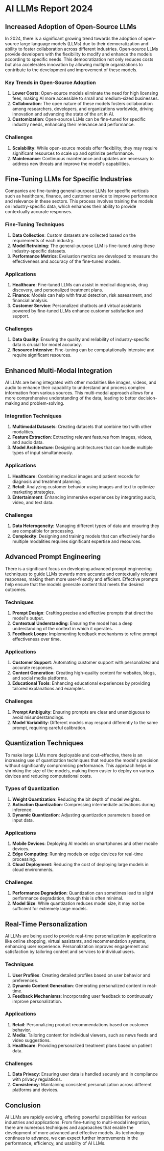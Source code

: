 # AI LLMs Report 2024

## Increased Adoption of Open-Source LLMs

In 2024, there is a significant growing trend towards the adoption of open-source large language models (LLMs) due to their democratization and ability to foster collaboration across different industries. Open-source LLMs provide developers with the flexibility to modify and enhance the models according to specific needs. This democratization not only reduces costs but also accelerates innovation by allowing multiple organizations to contribute to the development and improvement of these models.

### Key Trends in Open-Source Adoption
1. **Lower Costs**: Open-source models eliminate the need for high licensing fees, making AI more accessible to small and medium-sized businesses.
2. **Collaboration**: The open nature of these models fosters collaboration among researchers, developers, and organizations worldwide, driving innovation and advancing the state of the art in AI.
3. **Customization**: Open-source LLMs can be fine-tuned for specific industry needs, enhancing their relevance and performance.

### Challenges
1. **Scalability**: While open-source models offer flexibility, they may require significant resources to scale up and optimize performance.
2. **Maintenance**: Continuous maintenance and updates are necessary to address new threats and improve the model's capabilities.

## Fine-Tuning LLMs for Specific Industries

Companies are fine-tuning general-purpose LLMs for specific verticals such as healthcare, finance, and customer service to improve performance and relevance in these sectors. This process involves training the models on industry-specific data, which enhances their ability to provide contextually accurate responses.

### Fine-Tuning Techniques
1. **Data Collection**: Custom datasets are collected based on the requirements of each industry.
2. **Model Retraining**: The general-purpose LLM is fine-tuned using these industry-specific datasets.
3. **Performance Metrics**: Evaluation metrics are developed to measure the effectiveness and accuracy of the fine-tuned models.

### Applications
1. **Healthcare**: Fine-tuned LLMs can assist in medical diagnosis, drug discovery, and personalized treatment plans.
2. **Finance**: Models can help with fraud detection, risk assessment, and financial analysis.
3. **Customer Service**: Personalized chatbots and virtual assistants powered by fine-tuned LLMs enhance customer satisfaction and support.

### Challenges
1. **Data Quality**: Ensuring the quality and reliability of industry-specific data is crucial for model accuracy.
2. **Resource Intensive**: Fine-tuning can be computationally intensive and require significant resources.

## Enhanced Multi-Modal Integration

AI LLMs are being integrated with other modalities like images, videos, and audio to enhance their capability to understand and process complex information from various sources. This multi-modal approach allows for a more comprehensive understanding of the data, leading to better decision-making and problem-solving.

### Integration Techniques
1. **Multimodal Datasets**: Creating datasets that combine text with other modalities.
2. **Feature Extraction**: Extracting relevant features from images, videos, and audio data.
3. **Model Architecture**: Designing architectures that can handle multiple types of input simultaneously.

### Applications
1. **Healthcare**: Combining medical images and patient records for diagnosis and treatment planning.
2. **Retail**: Analyzing customer behavior using images and text to optimize marketing strategies.
3. **Entertainment**: Enhancing immersive experiences by integrating audio, video, and text data.

### Challenges
1. **Data Heterogeneity**: Managing different types of data and ensuring they are compatible for processing.
2. **Complexity**: Designing and training models that can effectively handle multiple modalities requires significant expertise and resources.

## Advanced Prompt Engineering

There is a significant focus on developing advanced prompt engineering techniques to guide LLMs towards more accurate and contextually relevant responses, making them more user-friendly and efficient. Effective prompts help ensure that the models generate content that meets the desired outcomes.

### Techniques
1. **Prompt Design**: Crafting precise and effective prompts that direct the model's output.
2. **Contextual Understanding**: Ensuring the model has a deep understanding of the context in which it operates.
3. **Feedback Loops**: Implementing feedback mechanisms to refine prompt effectiveness over time.

### Applications
1. **Customer Support**: Automating customer support with personalized and accurate responses.
2. **Content Generation**: Creating high-quality content for websites, blogs, and social media platforms.
3. **Educational Tools**: Enhancing educational experiences by providing tailored explanations and examples.

### Challenges
1. **Prompt Ambiguity**: Ensuring prompts are clear and unambiguous to avoid misunderstandings.
2. **Model Variability**: Different models may respond differently to the same prompt, requiring careful calibration.

## Quantization Techniques

To make large LLMs more deployable and cost-effective, there is an increasing use of quantization techniques that reduce the model's precision without significantly compromising performance. This approach helps in shrinking the size of the models, making them easier to deploy on various devices and reducing computational costs.

### Types of Quantization
1. **Weight Quantization**: Reducing the bit depth of model weights.
2. **Activation Quantization**: Compressing intermediate activations during inference.
3. **Dynamic Quantization**: Adjusting quantization parameters based on input data.

### Applications
1. **Mobile Devices**: Deploying AI models on smartphones and other mobile devices.
2. **Edge Computing**: Running models on edge devices for real-time processing.
3. **Cloud Deployment**: Reducing the cost of deploying large models in cloud environments.

### Challenges
1. **Performance Degradation**: Quantization can sometimes lead to slight performance degradation, though this is often minimal.
2. **Model Size**: While quantization reduces model size, it may not be sufficient for extremely large models.

## Real-Time Personalization

AI LLMs are being used to provide real-time personalization in applications like online shopping, virtual assistants, and recommendation systems, enhancing user experience. Personalization improves engagement and satisfaction by tailoring content and services to individual users.

### Techniques
1. **User Profiles**: Creating detailed profiles based on user behavior and preferences.
2. **Dynamic Content Generation**: Generating personalized content in real-time.
3. **Feedback Mechanisms**: Incorporating user feedback to continuously improve personalization.

### Applications
1. **Retail**: Personalizing product recommendations based on customer behavior.
2. **Media**: Tailoring content for individual viewers, such as news feeds and video suggestions.
3. **Healthcare**: Providing personalized treatment plans based on patient data.

### Challenges
1. **Data Privacy**: Ensuring user data is handled securely and in compliance with privacy regulations.
2. **Consistency**: Maintaining consistent personalization across different platforms and devices.

## Conclusion

AI LLMs are rapidly evolving, offering powerful capabilities for various industries and applications. From fine-tuning to multi-modal integration, there are numerous techniques and approaches that enable the development of more advanced and effective models. As technology continues to advance, we can expect further improvements in the performance, efficiency, and usability of AI LLMs.